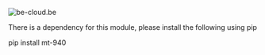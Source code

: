 ![be-cloud.be](http://www.be-cloud.be/images/logo-226x110.png)

There is a dependency for this module, please install the following using pip

pip install mt-940

